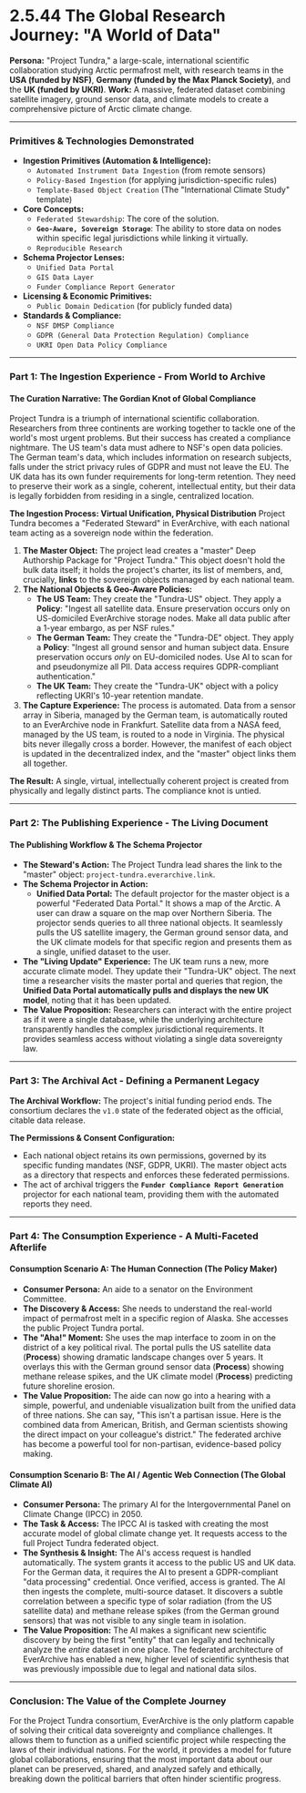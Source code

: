 # 2.5.44 The Global Research Journey: "A World of Data"

**Persona:** "Project Tundra," a large-scale, international scientific collaboration studying Arctic permafrost melt, with research teams in the **USA (funded by NSF)**, **Germany (funded by the Max Planck Society)**, and the **UK (funded by UKRI)**.
**Work:** A massive, federated dataset combining satellite imagery, ground sensor data, and climate models to create a comprehensive picture of Arctic climate change.

---

### **Primitives & Technologies Demonstrated**

*   **Ingestion Primitives (Automation & Intelligence):**
    *   `Automated Instrument Data Ingestion` (from remote sensors)
    *   `Policy-Based Ingestion` (for applying jurisdiction-specific rules)
    *   `Template-Based Object Creation` (The "International Climate Study" template)
*   **Core Concepts:**
    *   `Federated Stewardship`: The core of the solution.
    *   **`Geo-Aware, Sovereign Storage`**: The ability to store data on nodes within specific legal jurisdictions while linking it virtually.
    *   `Reproducible Research`
*   **Schema Projector Lenses:**
    *   `Unified Data Portal`
    *   `GIS Data Layer`
    *   `Funder Compliance Report Generator`
*   **Licensing & Economic Primitives:**
    *   `Public Domain Dedication` (for publicly funded data)
*   **Standards & Compliance:**
    *   `NSF DMSP Compliance`
    *   `GDPR (General Data Protection Regulation) Compliance`
    *   `UKRI Open Data Policy Compliance`

---

### **Part 1: The Ingestion Experience - From World to Archive**

#### **The Curation Narrative: The Gordian Knot of Global Compliance**
Project Tundra is a triumph of international scientific collaboration. Researchers from three continents are working together to tackle one of the world's most urgent problems. But their success has created a compliance nightmare. The US team's data must adhere to NSF's open data policies. The German team's data, which includes information on research subjects, falls under the strict privacy rules of GDPR and must not leave the EU. The UK data has its own funder requirements for long-term retention. They need to preserve their work as a single, coherent, intellectual entity, but their data is legally forbidden from residing in a single, centralized location.

**The Ingestion Process: Virtual Unification, Physical Distribution**
Project Tundra becomes a "Federated Steward" in EverArchive, with each national team acting as a sovereign node within the federation.

1.  **The Master Object:** The project lead creates a "master" Deep Authorship Package for "Project Tundra." This object doesn't hold the bulk data itself; it holds the project's charter, its list of members, and, crucially, **links** to the sovereign objects managed by each national team.
2.  **The National Objects & Geo-Aware Policies:**
    *   **The US Team:** They create the "Tundra-US" object. They apply a **Policy**: "Ingest all satellite data. Ensure preservation occurs only on US-domiciled EverArchive storage nodes. Make all data public after a 1-year embargo, as per NSF rules."
    *   **The German Team:** They create the "Tundra-DE" object. They apply a **Policy**: "Ingest all ground sensor and human subject data. Ensure preservation occurs *only* on EU-domiciled nodes. Use AI to scan for and pseudonymize all PII. Data access requires GDPR-compliant authentication."
    *   **The UK Team:** They create the "Tundra-UK" object with a policy reflecting UKRI's 10-year retention mandate.
3.  **The Capture Experience:** The process is automated. Data from a sensor array in Siberia, managed by the German team, is automatically routed to an EverArchive node in Frankfurt. Satellite data from a NASA feed, managed by the US team, is routed to a node in Virginia. The physical bits never illegally cross a border. However, the manifest of each object is updated in the decentralized index, and the "master" object links them all together.

**The Result:** A single, virtual, intellectually coherent project is created from physically and legally distinct parts. The compliance knot is untied.

---

### **Part 2: The Publishing Experience - The Living Document**

#### **The Publishing Workflow & The Schema Projector**
*   **The Steward's Action:** The Project Tundra lead shares the link to the "master" object: `project-tundra.everarchive.link`.
*   **The Schema Projector in Action:**
    *   **Unified Data Portal:** The default projector for the master object is a powerful "Federated Data Portal." It shows a map of the Arctic. A user can draw a square on the map over Northern Siberia. The projector sends queries to all three national objects. It seamlessly pulls the US satellite imagery, the German ground sensor data, and the UK climate models for that specific region and presents them as a single, unified dataset to the user.
*   **The "Living Update" Experience:** The UK team runs a new, more accurate climate model. They update their "Tundra-UK" object. The next time a researcher visits the master portal and queries that region, the **Unified Data Portal automatically pulls and displays the new UK model**, noting that it has been updated.
*   **The Value Proposition:** Researchers can interact with the entire project as if it were a single database, while the underlying architecture transparently handles the complex jurisdictional requirements. It provides seamless access without violating a single data sovereignty law.

---

### **Part 3: The Archival Act - Defining a Permanent Legacy**

**The Archival Workflow:**
The project's initial funding period ends. The consortium declares the `v1.0` state of the federated object as the official, citable data release.

**The Permissions & Consent Configuration:**
*   Each national object retains its own permissions, governed by its specific funding mandates (NSF, GDPR, UKRI). The master object acts as a directory that respects and enforces these federated permissions.
*   The act of archival triggers the **`Funder Compliance Report Generation`** projector for each national team, providing them with the automated reports they need.

---

### **Part 4: The Consumption Experience - A Multi-Faceted Afterlife**

#### **Consumption Scenario A: The Human Connection (The Policy Maker)**
*   **Consumer Persona:** An aide to a senator on the Environment Committee.
*   **The Discovery & Access:** She needs to understand the real-world impact of permafrost melt in a specific region of Alaska. She accesses the public Project Tundra portal.
*   **The "Aha!" Moment:** She uses the map interface to zoom in on the district of a key political rival. The portal pulls the US satellite data (**Process**) showing dramatic landscape changes over 5 years. It overlays this with the German ground sensor data (**Process**) showing methane release spikes, and the UK climate model (**Process**) predicting future shoreline erosion.
*   **The Value Proposition:** The aide can now go into a hearing with a simple, powerful, and undeniable visualization built from the unified data of three nations. She can say, "This isn't a partisan issue. Here is the combined data from American, British, and German scientists showing the direct impact on your colleague's district." The federated archive has become a powerful tool for non-partisan, evidence-based policy making.

#### **Consumption Scenario B: The AI / Agentic Web Connection (The Global Climate AI)**
*   **Consumer Persona:** The primary AI for the Intergovernmental Panel on Climate Change (IPCC) in 2050.
*   **The Task & Access:** The IPCC AI is tasked with creating the most accurate model of global climate change yet. It requests access to the full Project Tundra federated object.
*   **The Synthesis & Insight:** The AI's access request is handled automatically. The system grants it access to the public US and UK data. For the German data, it requires the AI to present a GDPR-compliant "data processing" credential. Once verified, access is granted. The AI then ingests the complete, multi-source dataset. It discovers a subtle correlation between a specific type of solar radiation (from the US satellite data) and methane release spikes (from the German ground sensors) that was not visible to any single team in isolation.
*   **The Value Proposition:** The AI makes a significant new scientific discovery by being the first "entity" that can legally and technically analyze the *entire* dataset in one place. The federated architecture of EverArchive has enabled a new, higher level of scientific synthesis that was previously impossible due to legal and national data silos.

---

### **Conclusion: The Value of the Complete Journey**
For the Project Tundra consortium, EverArchive is the only platform capable of solving their critical data sovereignty and compliance challenges. It allows them to function as a unified scientific project while respecting the laws of their individual nations. For the world, it provides a model for future global collaborations, ensuring that the most important data about our planet can be preserved, shared, and analyzed safely and ethically, breaking down the political barriers that often hinder scientific progress.